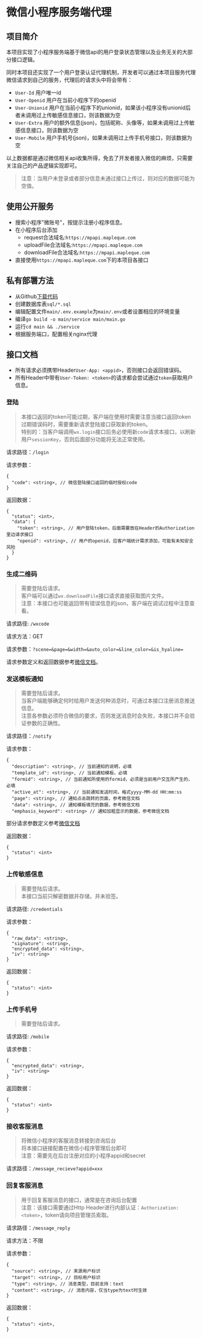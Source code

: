 微信小程序服务端代理
====

项目简介
----

本项目实现了小程序服务端基于微信api的用户登录状态管理以及业务无关的大部分接口逻辑。

同时本项目还实现了一个用户登录认证代理机制，开发者可以通过本项目服务代理微信请求到自己的服务，代理后的请求头中将会带有：

- `User-Id` 用户唯一id
- `User-Openid` 用户在当前小程序下的openid
- `User-Unionid` 用户在当前小程序下的unionid，如果该小程序没有unionid后者未调用过上传敏感信息接口，则该数据为空
- `User-Extra` 用户的额外信息(json)，包括昵称、头像等，如果未调用过上传敏感信息接口，则该数据为空
- `User-Mobile` 用户手机号(json)，如果未调用过上传手机号接口，则该数据为空

以上数据都是通过微信相关api收集所得，免去了开发者接入微信的麻烦，只需要关注自己的产品逻辑实现即可。

> 注意：当用户未登录或者部分信息未通过接口上传过，则对应的数据可能为空值。

使用公开服务
----
- 搜索小程序"微账号"，按提示注册小程序信息。
- 在小程序后台添加
  - request合法域名:`https://mpapi.mapleque.com`
  - uploadFile合法域名:`https://mpapi.mapleque.com`
  - downloadFile合法域名:`https://mpapi.mapleque.com`
- 直接使用`https://mpapi.mapleque.com`下的本项目各接口

私有部署方法
----

- 从Github[下载代码](https://github.com/mapleque/mpapi)
- 创建数据库表`sql/*.sql`
- 编辑配置文件`main/.env.example`为`main/.env`或者设置相应的环境变量
- 编译`go build -o main/service main/main.go`
- 运行`cd main && ./service`
- 根据服务端口，配置相关nginx代理

接口文档
----
- 所有请求必须携带Header`User-App: <appid>`，否则接口会返回错误码。
- 所有Header中带有`User-Token: <token>`的请求都会尝试通过`token`获取用户信息。

### 登陆

> 本接口返回的token可能过期，客户端在使用时需要注意当接口返回token过期错误码时，需要重新请求登陆接口获取新的token。    
> 特别的：当客户端调用`wx.login`接口后务必使用新`code`请求本接口，以刷新用户`sessionKey`，否则后面部分功能将无法正常使用。    

请求路径：`/login`

请求参数：
```
{
  "code": <string>, // 微信登陆接口返回的临时授权code
}
```

返回数据：
```
{
  "status": <int>,
  "data": {
    "token": <string>, // 用户登陆token，后面需要放在Header的Authorization里边请求接口
    "openid": <string>, // 用户的openid，应客户端统计需求添加，可能有未知安全风险
  }
}
```

### 生成二维码

> 需要登陆后请求。    
> 客户端可以通过`wx.downloadFile`接口请求直接获取图片文件。    
> 注意：本接口也可能返回带有错误信息的json，客户端在调试过程中注意查看。    

请求路径: `/wxcode`

请求方法：GET

请求参数：`?scene=&page=&width=&auto_color=&line_color=&is_hyaline=`

请求参数定义和返回数据参考[微信文档](https://developers.weixin.qq.com/miniprogram/dev/api/open-api/qr-code/getWXACodeUnlimit.html)。

### 发送模板通知

> 需要登陆后请求。    
> 当客户端能够确定何时给用户发送何种消息时，可通过本接口注册消息推送信息。    
> 注意各参数必须符合微信的要求，否则发送消息时会失败，本接口并不会验证参数的正确性。    

请求路径：`/notify`

请求参数：
```
{
  "description": <string>, // 当前通知的说明，必填
  "template_id": <string>, // 当前通知模板，必填
  "formid": <string>, // 当前通知所使用的formid，必须是当前用户交互所产生的，必填
  "active_at": <string>, // 当前通知发送时间，格式yyyy-MM-dd HH:mm:ss
  "page": <string>, // 通知点击跳转的页面，参考微信文档
  "data": <string>, // 通知模板填充的数据，参考微信文档
  "emphasis_keyword": <string> // 通知加粗显示的数据，参考微信文档
```

部分请求参数定义参考[微信文档](https://developers.weixin.qq.com/miniprogram/dev/api/open-api/template-message/sendTemplateMessage.html)

返回数据：
```
{
  "status": <int>
}
```

### 上传敏感信息

> 需要登陆后请求。    
> 本接口当前只解密数据并存储，并未验签。    

请求路径: `/credentials`

请求参数：
```
{
  "raw_data": <string>,
  "signature": <string>,
  "encrypted_data": <string>,
  "iv": <string>
}
```

返回数据：
```
{
  "status": <int>
}
```

### 上传手机号

> 需要登陆后请求。    

请求路径: `/mobile`

请求参数：
```
{
  "encrypted_data": <string>,
  "iv": <string>
}
```

返回数据：
```
{
  "status": <int>
}
```

### 接收客服消息
> 将微信小程序的客服消息转接到咨询后台    
> 将本接口链接配置在微信小程序管理后台即可    
> 注意：需要先在后台注册对应的小程序appid和secret

请求路径：`/message_recieve?appid=xxx`

### 回复客服消息
> 用于回复客服消息的接口，通常是在咨询后台配置    
> 注意：该接口需要通过Http Header进行内部认证：`Authorization: <token>`，token请向项目管理员索取。

请求路径：`/message_reply`

请求方法：不限

请求参数：

```
{
  "source": <string>, // 来源用户标识
  "target": <string>, // 目标用户标识
  "type": <string>, // 消息类型，目前支持：text
  "content": <string>, // 消息内容，仅当type为text时生效
}
```

返回数据：
```
{
  "status": <int>,
}
```
